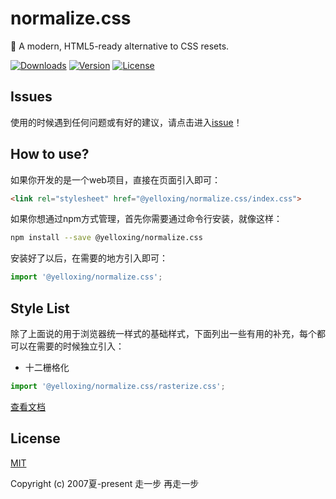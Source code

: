 # normalize.css
🍂 A modern, HTML5-ready alternative to CSS resets.

<a href="https://yelloxing.github.io/npm-downloads?interval=7&packages=@yelloxing/normalize.css"><img src="https://img.shields.io/npm/dm/@yelloxing/normalize.css.svg" alt="Downloads"></a>
<a href="https://www.npmjs.com/package/@yelloxing/normalize.css"><img src="https://img.shields.io/npm/v/@yelloxing/normalize.css.svg" alt="Version"></a>
<a href="https://github.com/yelloxing/normalize.css/blob/master/LICENSE"><img src="https://img.shields.io/npm/l/normalize.css.svg" alt="License"></a>

## Issues
使用的时候遇到任何问题或有好的建议，请点击进入[issue](https://github.com/yelloxing/normalize.css/issues)！

## How to use?
如果你开发的是一个web项目，直接在页面引入即可：

```html
<link rel="stylesheet" href="@yelloxing/normalize.css/index.css">
```

如果你想通过npm方式管理，首先你需要通过命令行安装，就像这样：

```bash
npm install --save @yelloxing/normalize.css
```

安装好了以后，在需要的地方引入即可：

```js
import '@yelloxing/normalize.css';
```

## Style List
除了上面说的用于浏览器统一样式的基础样式，下面列出一些有用的补充，每个都可以在需要的时候独立引入：

- 十二栅格化 

```js
import '@yelloxing/normalize.css/rasterize.css';
```

[查看文档](https://github.com/yelloxing/normalize.css/blob/master/apis/rasterize.md)

## License

[MIT](https://github.com/yelloxing/normalize.css/blob/master/LICENSE)

Copyright (c) 2007夏-present 走一步 再走一步
